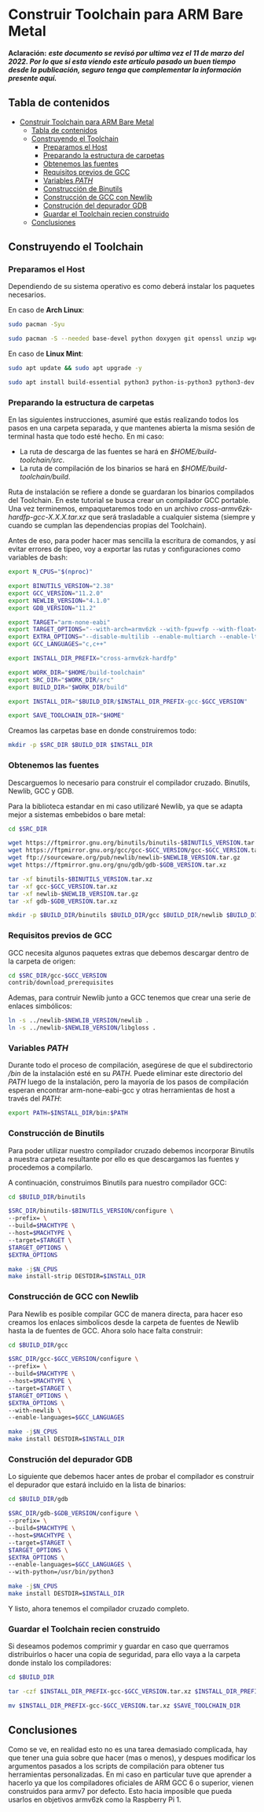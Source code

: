 # Construir Toolchain para ARM Bare Metal

**Aclaración:** ***este documento se revisó por ultima vez el 11 de marzo del 2022. Por lo que si esta viendo este artículo pasado un buen tiempo desde la publicación, seguro tenga que complementar la información presente aquí.***

## Tabla de contenidos
- [Construir Toolchain para ARM Bare Metal](#construir-toolchain-para-arm-bare-metal)
  - [Tabla de contenidos](#tabla-de-contenidos)
  - [Construyendo el Toolchain](#construyendo-el-toolchain)
    - [Preparamos el Host](#preparamos-el-host)
    - [Preparando la estructura de carpetas](#preparando-la-estructura-de-carpetas)
    - [Obtenemos las fuentes](#obtenemos-las-fuentes)
    - [Requisitos previos de GCC](#requisitos-previos-de-gcc)
    - [Variables *PATH*](#variables-path)
    - [Construcción de Binutils](#construcción-de-binutils)
    - [Construcción de GCC con Newlib](#construcción-de-gcc-con-newlib)
    - [Construción del depurador GDB](#construción-del-depurador-gdb)
    - [Guardar el Toolchain recien construido](#guardar-el-toolchain-recien-construido)
  - [Conclusiones](#conclusiones)

## Construyendo el Toolchain

### Preparamos el Host

Dependiendo de su sistema operativo es como deberá instalar los paquetes necesarios.

En caso de **Arch Linux**:

~~~bash
sudo pacman -Syu

sudo pacman -S --needed base-devel python doxygen git openssl unzip wget ncurses rsync texlive-most gperf autogen guile diffutils gmp isl expat clang llvm cmake ninja meson graphviz gtk2
~~~

En caso de **Linux Mint**:

~~~bash
sudo apt update && sudo apt upgrade -y

sudo apt install build-essential python3 python-is-python3 python3-dev doxygen git openssl unzip wget libncurses6 libncursesw6 libncurses-dev rsync gperf texlive-full autogen guile-3.0 diffutils libgmp10 libgmp-dev libisl22 libisl-dev libmpfr6 libmpfr-dev expat clang llvm cmake ninja-build meson graphviz
~~~

### Preparando la estructura de carpetas

En las siguientes instrucciones, asumiré que estás realizando todos los pasos en una carpeta separada, y que mantenes abierta la misma sesión de terminal hasta que todo esté hecho. En mi caso:

- La ruta de descarga de las fuentes se hará en *$HOME/build-toolchain/src*.
- La ruta de compilación de los binarios se hará en *$HOME/build-toolchain/build*.

Ruta de instalación se refiere a donde se guardaran los binarios compilados del Toolchain. En este tutorial se busca crear un compilador GCC portable. Una vez terminemos, empaquetaremos todo en un archivo *cross-armv6zk-hardfp-gcc-X.X.X.tar.xz* que será trasladable a cualquier sistema (siempre y cuando se cumplan las dependencias propias del Toolchain).

Antes de eso, para poder hacer mas sencilla la escritura de comandos, y así evitar errores de tipeo, voy a exportar las rutas y configuraciones como variables de bash:

~~~bash
export N_CPUS="$(nproc)"

export BINUTILS_VERSION="2.38"
export GCC_VERSION="11.2.0"
export NEWLIB_VERSION="4.1.0"
export GDB_VERSION="11.2"

export TARGET="arm-none-eabi"
export TARGET_OPTIONS="--with-arch=armv6zk --with-fpu=vfp --with-float=hard --with-mode=arm"
export EXTRA_OPTIONS="--disable-multilib --enable-multiarch --enable-lto --disable-nls --with-gnu-as --with-gnu-ld --disable-shared --disable-threads"
export GCC_LANGUAGES="c,c++"

export INSTALL_DIR_PREFIX="cross-armv6zk-hardfp"

export WORK_DIR="$HOME/build-toolchain"
export SRC_DIR="$WORK_DIR/src"
export BUILD_DIR="$WORK_DIR/build"

export INSTALL_DIR="$BUILD_DIR/$INSTALL_DIR_PREFIX-gcc-$GCC_VERSION"

export SAVE_TOOLCHAIN_DIR="$HOME"
~~~

Creamos las carpetas base en donde construiremos todo:

~~~bash
mkdir -p $SRC_DIR $BUILD_DIR $INSTALL_DIR
~~~

### Obtenemos las fuentes

Descarguemos lo necesario para construir el compilador cruzado. Binutils, Newlib, GCC y GDB.

Para la biblioteca estandar en mi caso utilizaré Newlib, ya que se adapta mejor a sistemas embebidos o bare metal:

~~~bash
cd $SRC_DIR

wget https://ftpmirror.gnu.org/binutils/binutils-$BINUTILS_VERSION.tar.xz
wget https://ftpmirror.gnu.org/gcc/gcc-$GCC_VERSION/gcc-$GCC_VERSION.tar.xz
wget ftp://sourceware.org/pub/newlib/newlib-$NEWLIB_VERSION.tar.gz
wget https://ftpmirror.gnu.org/gnu/gdb/gdb-$GDB_VERSION.tar.xz

tar -xf binutils-$BINUTILS_VERSION.tar.xz
tar -xf gcc-$GCC_VERSION.tar.xz
tar -xf newlib-$NEWLIB_VERSION.tar.gz
tar -xf gdb-$GDB_VERSION.tar.xz

mkdir -p $BUILD_DIR/binutils $BUILD_DIR/gcc $BUILD_DIR/newlib $BUILD_DIR/gdb
~~~

### Requisitos previos de GCC

GCC necesita algunos paquetes extras que debemos descargar dentro de la carpeta de origen:

~~~bash
cd $SRC_DIR/gcc-$GCC_VERSION
contrib/download_prerequisites
~~~

Ademas, para contruir Newlib junto a GCC tenemos que crear una serie de enlaces simbólicos:

~~~bash
ln -s ../newlib-$NEWLIB_VERSION/newlib .
ln -s ../newlib-$NEWLIB_VERSION/libgloss .
~~~

### Variables *PATH*

Durante todo el proceso de compilación, asegúrese de que el subdirectorio */bin* de la instalación esté en su *PATH*. Puede eliminar este directorio del *PATH* luego de la instalación, pero la mayoría de los pasos de compilación esperan encontrar arm-none-eabi-gcc y otras herramientas de host a través del *PATH*:

~~~bash
export PATH=$INSTALL_DIR/bin:$PATH
~~~

### Construcción de Binutils

Para poder utilizar nuestro compilador cruzado debemos incorporar Binutils a nuestra carpeta resultante por ello es que descargamos las fuentes y procedemos a compilarlo.

A continuación, construimos Binutils para nuestro compilador GCC:

~~~bash
cd $BUILD_DIR/binutils

$SRC_DIR/binutils-$BINUTILS_VERSION/configure \
--prefix= \
--build=$MACHTYPE \
--host=$MACHTYPE \
--target=$TARGET \
$TARGET_OPTIONS \
$EXTRA_OPTIONS

make -j$N_CPUS
make install-strip DESTDIR=$INSTALL_DIR
~~~

### Construcción de GCC con Newlib

Para Newlib es posible compilar GCC de manera directa, para hacer eso creamos los enlaces simbolicos desde la carpeta de fuentes de Newlib hasta la de fuentes de GCC. Ahora solo hace falta construir:

~~~bash
cd $BUILD_DIR/gcc

$SRC_DIR/gcc-$GCC_VERSION/configure \
--prefix= \
--build=$MACHTYPE \
--host=$MACHTYPE \
--target=$TARGET \
$TARGET_OPTIONS \
$EXTRA_OPTIONS \
--with-newlib \
--enable-languages=$GCC_LANGUAGES

make -j$N_CPUS
make install DESTDIR=$INSTALL_DIR
~~~

### Construción del depurador GDB

Lo siguiente que debemos hacer antes de probar el compilador es construir el depurador que estará incluido en la lista de binarios:

~~~bash
cd $BUILD_DIR/gdb

$SRC_DIR/gdb-$GDB_VERSION/configure \
--prefix= \
--build=$MACHTYPE \
--host=$MACHTYPE \
--target=$TARGET \
$TARGET_OPTIONS \
$EXTRA_OPTIONS \
--enable-languages=$GCC_LANGUAGES \
--with-python=/usr/bin/python3

make -j$N_CPUS
make install DESTDIR=$INSTALL_DIR
~~~

Y listo, ahora tenemos el compilador cruzado completo.

### Guardar el Toolchain recien construido

Si deseamos podemos comprimir y guardar en caso que querramos distribuirlos o hacer una copia de seguridad, para ello vaya a la carpeta donde instalo los compiladores:

~~~bash
cd $BUILD_DIR

tar -czf $INSTALL_DIR_PREFIX-gcc-$GCC_VERSION.tar.xz $INSTALL_DIR_PREFIX-gcc-$GCC_VERSION

mv $INSTALL_DIR_PREFIX-gcc-$GCC_VERSION.tar.xz $SAVE_TOOLCHAIN_DIR
~~~

## Conclusiones

Como se ve, en realidad esto no es una tarea demasiado complicada, hay que tener una guia sobre que hacer (mas o menos), y despues modificar los argumentos pasados a los scripts de compilación para obtener tus herramientas personalizadas. En mi caso en particular tuve que aprender a hacerlo ya que los compiladores oficiales de ARM GCC 6 o superior, vienen construidos para armv7 por defecto. Esto hacia imposible que pueda usarlos en objetivos armv6zk como la Raspberry Pi 1.
